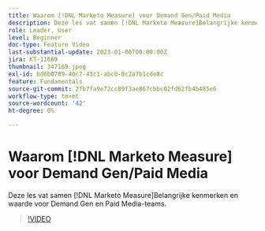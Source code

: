 ```yaml
---
title: Waarom [!DNL Marketo Measure] voor Demand Gen/Paid Media
description: Deze les vat samen [!DNL Marketo Measure]Belangrijke kenmerken en waarde voor Demand Gen en Paid Media-teams.
role: Leader, User
level: Beginner
doc-type: Feature Video
last-substantial-update: 2023-01-06T00:00:00Z
jira: KT-11669
thumbnail: 347169.jpeg
exl-id: bd6b0789-40c7-43c1-abc0-0c2a7b1cde8c
feature: Fundamentals
source-git-commit: 2fb7fa9e72cc89f3ae867cbbc02fd62fb4b485e6
workflow-type: tm+mt
source-wordcount: '42'
ht-degree: 0%

---
```


# Waarom [!DNL Marketo Measure] voor Demand Gen/Paid Media

Deze les vat samen [!DNL Marketo Measure]Belangrijke kenmerken en waarde voor Demand Gen en Paid Media-teams.

>[!VIDEO](https://video.tv.adobe.com/v/347169/?quality=12&learn=on)
